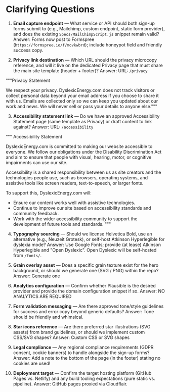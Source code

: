 # Clarifying Questions

1. **Email capture endpoint** — What service or API should both sign-up forms submit to (e.g., Mailchimp, custom endpoint, static form provider), and does the existing `Specs/MailChimpScript.js` snippet remain valid?
Answer: Forms now post to Formspree (`https://formspree.io/f/movkwbrd`); include honeypot field and friendly success copy.

2. **Privacy link destination** — Which URL should the privacy microcopy reference, and will it live on the dedicated Privacy page that must share the main site template (header + footer)?
Answer: URL: `/privacy` 

"""Privacy Statement

We respect your privacy. DyslexicEnergy.com does not track visitors or collect personal data beyond your email address if you choose to share it with us. Emails are collected only so we can keep you updated about our work and news. We will never sell or pass your details to anyone else."""

3. **Accessibility statement link** — Do we have an approved Accessibility Statement page (same template as Privacy) or draft content to link against?
Answer: URL: `/accessibility` 

"""
Accessibility Statement

DyslexicEnergy.com is committed to making our website accessible to everyone. We follow our obligations under the Disability Discrimination Act and aim to ensure that people with visual, hearing, motor, or cognitive impairments can use our site.

Accessibility is a shared responsibility between us as site creators and the technologies people use, such as browsers, operating systems, and assistive tools like screen readers, text-to-speech, or larger fonts.

To support this, DyslexicEnergy.com will:
- Ensure our content works well with assistive technologies.
- Continue to improve our site based on accessibility standards and community feedback.
- Work with the wider accessibility community to support the development of future tools and standards.
"""

4. **Typography sourcing** — Should we license Helvetica Bold, use an alternative (e.g., Neuzeit Grotesk), or self-host Atkinson Hyperlegible for dyslexia mode?
Answer: Use Google Fonts; provide (at lease) Atkinson Hyperlegible and "Open Dyslexic". Open Dyslexic will be self-hosted from `/fonts/`.

5. **Grain overlay asset** — Does a specific grain texture exist for the hero background, or should we generate one (SVG / PNG) within the repo?
Answer: Generate one

6. **Analytics configuration** — Confirm whether Plausible is the desired provider and provide the domain configuration snippet if so.
Answer: NO ANALYTICS ARE REQUIRED


7. **Form validation messaging** — Are there approved tone/style guidelines for success and error copy beyond generic defaults?
Answer: Tone should be friendly and whimsical. 

8. **Star icons reference** — Are there preferred star illustrations (SVG assets) from brand guidelines, or should we implement custom CSS/SVG shapes?
Answer: Custom CSS or SVG shapes 

9. **Legal compliance** — Any regional compliance requirements (GDPR consent, cookie banners) to handle alongside the sign-up forms?
Answer: Add a note to the bottom of the page (in the footer) stating no cookies are used!  

10. **Deployment target** — Confirm the target hosting platform (GitHub Pages vs. Netlify) and any build tooling expectations (pure static vs. pipeline).
Answer: GitHub pages proxied via Cloudflair. 
